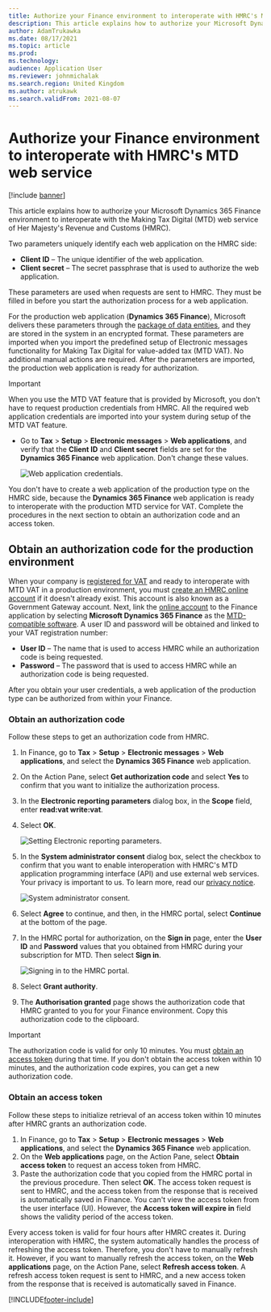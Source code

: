 ```yaml
---
title: Authorize your Finance environment to interoperate with HMRC's MTD web service
description: This article explains how to authorize your Microsoft Dynamics 365 Finance environment to interoperate with the Making Tax Digital (MTD) web service of Her Majesty's Revenue and Customs (HMRC).
author: AdamTrukawka
ms.date: 08/17/2021
ms.topic: article
ms.prod: 
ms.technology: 
audience: Application User
ms.reviewer: johnmichalak
ms.search.region: United Kingdom
ms.author: atrukawk
ms.search.validFrom: 2021-08-07
---
```


# Authorize your Finance environment to interoperate with HMRC's MTD web service

[!include [banner](../../includes/banner.md)]

This article explains how to authorize your Microsoft Dynamics 365 Finance environment to interoperate with the Making Tax Digital (MTD) web service of Her Majesty's Revenue and Customs (HMRC).

Two parameters uniquely identify each web application on the HMRC side:

- **Client ID** – The unique identifier of the web application.
- **Client secret** – The secret passphrase that is used to authorize the web application.

These parameters are used when requests are sent to HMRC. They must be filled in before you start the authorization process for a web application.

For the production web application (**Dynamics 365 Finance**), Microsoft delivers these parameters through the [package of data entities](emea-gbr-mtd-vat-integration-setup.md#entities), and they are stored in the system in an encrypted format. These parameters are imported when you import the predefined setup of Electronic messages functionality for Making Tax Digital for value-added tax (MTD VAT). No additional manual actions are required. After the parameters are imported, the production web application is ready for authorization.

> [!IMPORTANT]
> When you use the MTD VAT feature that is provided by Microsoft, you don't have to request production credentials from HMRC. All the required web application credentials are imported into your system during setup of the MTD VAT feature.

- Go to **Tax** \> **Setup** \> **Electronic messages** \> **Web applications**, and verify that the **Client ID** and **Client secret** fields are set for the **Dynamics 365 Finance** web application. Don't change these values.

    ![Web application credentials.](../media/uk-mtd-prod-credentials.png)

You don't have to create a web application of the production type on the HMRC side, because the **Dynamics 365 Finance** web application is ready to interoperate with the production MTD service for VAT. Complete the procedures in the next section to obtain an authorization code and an access token.

## Obtain an authorization code for the production environment

When your company is [registered for VAT](https://www.gov.uk/vat-registration) and ready to interoperate with MTD VAT in a production environment, you must [create an HMRC online account](https://www.gov.uk/guidance/help-and-support-for-making-tax-digital#sign-up-for-making-tax-digital-for-vat) if it doesn't already exist. This account is also known as a Government Gateway account. Next, link the [online account](https://www.gov.uk/send-vat-return) to the Finance application by selecting **Microsoft Dynamics 365 Finance** as the [MTD-compatible software](https://www.tax.service.gov.uk/making-tax-digital-software?_ga=2.124730698.1312416614.1630487369-812816713.1605853350). A user ID and password will be obtained and linked to your VAT registration number:

- **User ID** – The name that is used to access HMRC while an authorization code is being requested.
- **Password** – The password that is used to access HMRC while an authorization code is being requested.

After you obtain your user credentials, a web application of the production type can be authorized from within your Finance.

### Obtain an authorization code

Follow these steps to get an authorization code from HMRC.

1. In Finance, go to **Tax** \> **Setup** \> **Electronic messages** \> **Web applications**, and select the **Dynamics 365 Finance** web application.
2. On the Action Pane, select **Get authorization code** and select **Yes** to confirm that you want to initialize the authorization process.
3. In the **Electronic reporting parameters** dialog box, in the **Scope** field, enter **read:vat write:vat**. 
4. Select **OK**.

    ![Setting Electronic reporting parameters.](../media/uk-mtd-get-authorization-code.png)

5. In the **System administrator consent** dialog box, select the checkbox to confirm that you want to enable interoperation with HMRC's MTD application programming interface (API) and use external web services. Your privacy is important to us. To learn more, read our [privacy notice](emea-gbr-mtd-vat-integration.md#privacy-notice).

    ![System administrator consent.](../media/uk-mtd-sys-admin.png)

6. Select **Agree** to continue, and then, in the HMRC portal, select **Continue** at the bottom of the page.
7. In the HMRC portal for authorization, on the **Sign in** page, enter the **User ID** and **Password** values that you obtained from HMRC during your subscription for MTD. Then select **Sign in**.

    ![Signing in to the HMRC portal.](../media/uk-mtd-hmrc-reg.png)

8. Select **Grant authority**.
9. The **Authorisation granted** page shows the authorization code that HMRC granted to you for your Finance environment. Copy this authorization code to the clipboard.

> [!IMPORTANT]
> The authorization code is valid for only 10 minutes. You must [obtain an access token](#obtain-an-access-token) during that time. If you don't obtain the access token within 10 minutes, and the authorization code expires, you can get a new authorization code.

### Obtain an access token

Follow these steps to initialize retrieval of an access token within 10 minutes after HMRC grants an authorization code.

1. In Finance, go to **Tax** \> **Setup** \> **Electronic messages** \> **Web applications**, and select the **Dynamics 365 Finance** web application.
2. On the **Web applications** page, on the Action Pane, select **Obtain access token** to request an access token from HMRC.
3. Paste the authorization code that you copied from the HMRC portal in the previous procedure. Then select **OK**. The access token request is sent to HMRC, and the access token from the response that is received is automatically saved in Finance. You can't view the access token from the user interface (UI). However, the **Access token will expire in** field shows the validity period of the access token.

Every access token is valid for four hours after HMRC creates it. During interoperation with HMRC, the system automatically handles the process of refreshing the access token. Therefore, you don't have to manually refresh it. However, if you want to manually refresh the access token, on the **Web applications** page, on the Action Pane, select **Refresh access token**. A refresh access token request is sent to HMRC, and a new access token from the response that is received is automatically saved in Finance.

[!INCLUDE[footer-include](../../../includes/footer-banner.md)]

